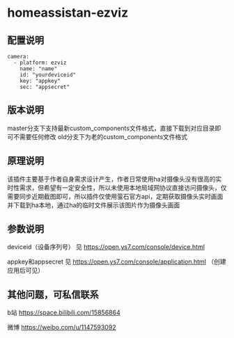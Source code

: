 # homeassistan-ezviz
配置说明
-----------------------------

    camera:
      - platform: ezviz
        name: "name"
        id: "yourdeviceid"
        key: "appkey"
        sec: "appsecret"
        
版本说明
-----------------------------
master分支下支持最新custom_components文件格式，直接下载到对应目录即可不需要任何修改
old分支下为老的custom_components文件格式


原理说明
-----------------------------
该插件主要基于作者自身需求设计产生，作者日常使用ha对摄像头没有很高的实时性需求，但希望有一定安全性，所以未使用本地局域网协议直接访问摄像头，仅需要同步近期截图即可，所以插件仅使用萤石官方api，定期获取摄像头实时画面并下载到ha本地，通过ha的临时文件展示该图片作为摄像头画面

    
参数说明   
-----------------------------   
 deviceid（设备序列号） 见 https://open.ys7.com/console/device.html
 
 appkey和appsecret 见 https://open.ys7.com/console/application.html （创建应用后可见）
 
 


其他问题，可私信联系
-----------------------------

b站 https://space.bilibili.com/15856864

微博 https://weibo.com/u/1147593092


